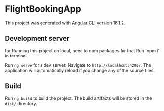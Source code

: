 # FlightBookingApp

This project was generated with [Angular CLI](https://github.com/angular/angular-cli) version 16.1.2.

## Development server

for Running this project on local, need to npm packages for that Run 'npm i' in terminal

Run `ng serve` for a dev server. Navigate to `http://localhost:4200/`. The application will automatically reload if you change any of the source files.

## Build

Run `ng build` to build the project. The build artifacts will be stored in the `dist/` directory.
